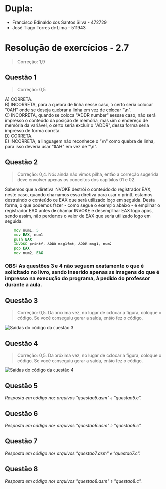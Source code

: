 # Dupla:
- Francisco Edinaldo dos Santos Silva   -    472729
- José Tiago Torres de Lima - 511943

#  Resolução de exercícios - 2.7 

> Correção: 1,9

##  Questão 1 

> Correção: 0,5

A) CORRETA.  
B) INCORRETA, para a quebra de linha nesse caso, o certo seria colocar "0AH" onde se deseja quebrar a linha em vez de colocar "\n".  
C) INCORRETA, quando se coloca "ADDR number" nessse caso, não será impresso o conteúdo da posição de memória, mas sim o endereço de memória da variável, o certo seria excluir o "ADDR", dessa forma seria impresso de forma correta.  
D) CORRETA.  
E) INCORRETA, a linguagem não reconhece o "\n" como quebra de linha, para isso deveria usar "0AH" em vez de "\n".  

## Questão 2

> Correção: 0,4. Nós ainda não vimos pilha, então a correção sugerida deve envolver apenas os conceitos dos capítulos 01 e 02.

Sabemos que a diretiva INVOKE destrói o conteúdo do registrador EAX, neste caso, quando chamamos essa diretiva para usar o printf, estamos destruindo o conteúdo de EAX que será utilizado logo em seguida. Desta forma, o que podemos fazer - como segue o exemplo abaixo - é empilhar o registrador EAX antes de chamar INVOKE e desempilhar EAX logo após, sendo assim, não perdemos o valor de EAX que seria utilizado logo em seguida. 
```asm
    mov num1, 5
    mov EAX, num1
    push EAX
    INVOKE printf, ADDR msg1fmt, ADDR msg1, num2
    pop EAX
    mov num2, EAX
```

### OBS: As questões 3 e 4 não seguem exatamente o que é solicitado no livro, sendo inserido apenas as imagens do que é impresso na execução do programa, à pedido do professor durante a aula. 

## Questão 3

> Correção: 0,5. Da próxima vez, no lugar de colocar a figura, coloque o código. Se você conseguiu gerar a saída, então fez o código. 

![Saídas do código da questão 3](questao03.png)
 

## Questão 4

> Correção: 0,5. Da próxima vez, no lugar de colocar a figura, coloque o código. Se você conseguiu gerar a saída, então fez o código. 

![Saídas do código da questão 4](questao04.png)
 

## Questão 5
*Resposta em código nos arquivos "questao5.asm" e "questao5.c".*

## Questão 6
*Resposta em código nos arquivos "questao6.asm" e "questao6.c".*

## Questão 7
*Resposta em código nos arquivos "questao7.asm" e "questao7.c".*

## Questão 8
*Resposta em código nos arquivos "questao8.asm" e "questao8.c".*
